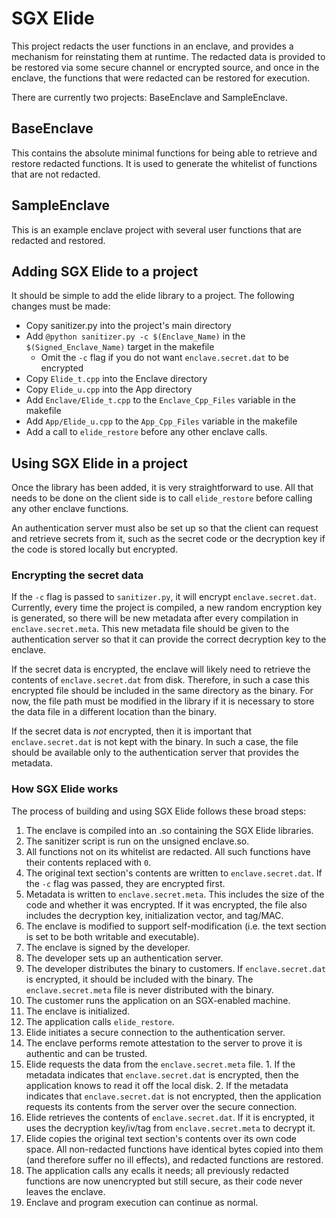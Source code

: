 # SGX Elide

This project redacts the user functions in an enclave, and provides a mechanism for reinstating them at runtime.  The redacted data is provided to be restored via some secure channel or encrypted source, and once in the enclave, the functions that were redacted can be restored for execution.

There are currently two projects: BaseEnclave and SampleEnclave.

## BaseEnclave

This contains the absolute minimal functions for being able to retrieve and restore redacted functions.  It is used to generate the whitelist of functions that are not redacted.

## SampleEnclave

This is an example enclave project with several user functions that are redacted and restored.

## Adding SGX Elide to a project

It should be simple to add the elide library to a project.  The following changes must be made:

* Copy sanitizer.py into the project's main directory
* Add `@python sanitizer.py -c $(Enclave_Name)` in the `$(Signed_Enclave_Name)` target in the makefile
  * Omit the `-c` flag if you do not want `enclave.secret.dat` to be encrypted
* Copy `Elide_t.cpp` into the Enclave directory
* Copy `Elide_u.cpp` into the App directory
* Add `Enclave/Elide_t.cpp` to the `Enclave_Cpp_Files` variable in the makefile
* Add `App/Elide_u.cpp` to the `App_Cpp_Files` variable in the makefile
* Add a call to `elide_restore` before any other enclave calls.

## Using SGX Elide in a project

Once the library has been added, it is very straightforward to use.  All that needs to be done on the client side is to call `elide_restore` before calling any other enclave functions.

An authentication server must also be set up so that the client can request and retrieve secrets from it, such as the secret code or the decryption key if the code is stored locally but encrypted.

### Encrypting the secret data

If the `-c` flag is passed to `sanitizer.py`, it will encrypt `enclave.secret.dat`.  Currently, every time the project is compiled, a new random encryption key is generated, so there will be new metadata after every compilation in `enclave.secret.meta`.  This new metadata file should be given to the authentication server so that it can provide the correct decryption key to the enclave.

If the secret data is encrypted, the enclave will likely need to retrieve the contents of `enclave.secret.dat` from disk.  Therefore, in such a case this encrypted file should be included in the same directory as the binary.  For now, the file path must be modified in the library if it is necessary to store the data file in a different location than the binary. 

If the secret data is *not* encrypted, then it is important that `enclave.secret.dat` is not kept with the binary.  In such a case, the file should be available only to the authentication server that provides the metadata.

### How SGX Elide works

The process of building and using SGX Elide follows these broad steps:

1. The enclave is compiled into an .so containing the SGX Elide libraries.
2. The sanitizer script is run on the unsigned enclave.so.
  1. All functions not on its whitelist are redacted.  All such functions have their contents replaced with `0`.
  2. The original text section's contents are written to `enclave.secret.dat`.  If the `-c` flag was passed, they are encrypted first.
  3. Metadata is written to `enclave.secret.meta`.  This includes the size of the code and whether it was encrypted.  If it was encrypted, the file also includes the decryption key, initialization vector, and tag/MAC.
  4. The enclave is modified to support self-modification (i.e. the text section is set to be both writable and executable).
3. The enclave is signed by the developer.
4. The developer sets up an authentication server.
5. The developer distributes the binary to customers.  If `enclave.secret.dat` is encrypted, it should be included with the binary.  The `enclave.secret.meta` file is never distributed with the binary.
6. The customer runs the application on an SGX-enabled machine.
7. The enclave is initialized.
8. The application calls `elide_restore`.
  1. Elide initiates a secure connection to the authentication server.
  2. The enclave performs remote attestation to the server to prove it is authentic and can be trusted.
  3. Elide requests the data from the `enclave.secret.meta` file.
    1. If the metadata indicates that `enclave.secret.dat` is encrypted, then the application knows to read it off the local disk.
    2. If the metadata indicates that `enclave.secret.dat` is not encrypted, then the application requests its contents from the server over the secure connection.
  4. Elide retrieves the contents of `enclave.secret.dat`.  If it is encrypted, it uses the decryption key/iv/tag from `enclave.secret.meta` to decrypt it.
  5. Elide copies the original text section's contents over its own code space.  All non-redacted functions have identical bytes copied into them (and therefore suffer no ill effects), and redacted functions are restored.
9. The application calls any ecalls it needs; all previously redacted functions are now unencrypted but still secure, as their code never leaves the enclave.
10. Enclave and program execution can continue as normal.
